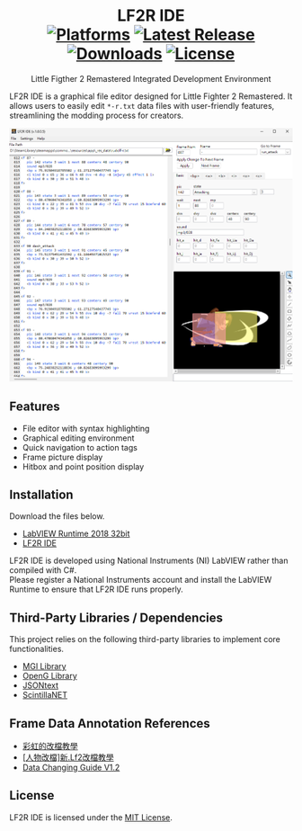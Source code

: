 <div align="center">
 
LF2R IDE  
[![Platforms](https://img.shields.io/badge/platform-windows-blue)](https://github.com/Eremes1641/LF2R-IDE/releases) 
[![Latest Release](https://img.shields.io/github/v/release/Eremes1641/LF2R-IDE)](https://github.com/Eremes1641/LF2R-IDE/releases/latest) 
[![Downloads](https://img.shields.io/github/downloads/Eremes1641/LF2R-IDE/total)](https://github.com/Eremes1641/LF2R-IDE/releases) 
[![License](https://img.shields.io/github/license/Eremes1641/LF2R-IDE)](https://github.com/Eremes1641/LF2R-IDE/blob/main/LICENSE)
==============================================================
Little Figther 2 Remastered Integrated Development Environment
</div>

LF2R IDE is a graphical file editor designed for Little Fighter 2 Remastered. It allows users to easily edit `*-r.txt` data files with user-friendly features, streamlining the modding process for creators.

![Screenshot](Screenshot.png)

Features
--------------------------------------------------------------
- File editor with syntax highlighting
- Graphical editing environment
- Quick navigation to action tags
- Frame picture display
- Hitbox and point position display

Installation
--------------------------------------------------------------
Download the files below.
- [LabVIEW Runtime 2018 32bit](https://www.ni.com/zh-tw/support/downloads/software-products/download.labview-runtime.html?srsltid=AfmBOoo1Wfdol8T-3dQPaSJJE2lkCwq9QZ1iU7SQM5-eRnTu3_e9dYs8#359578)  
- [LF2R IDE](https://github.com/Eremes1641/LF2R-IDE/releases)  

LF2R IDE is developed using National Instruments (NI) LabVIEW rather than compiled with C#.  
Please register a National Instruments account and install the LabVIEW Runtime to ensure that LF2R IDE runs properly.

Third-Party Libraries / Dependencies
--------------------------------------------------------------
This project relies on the following third-party libraries to implement core functionalities.
- [MGI Library](https://www.mooregoodideas.com/products/library/index.html)  
- [OpenG Library](https://www.vipm.io/package/oglib_file/)  
- [JSONtext](https://www.vipm.io/package/jdp_science_jsontext/)  
- [ScintillaNET](https://github.com/jacobslusser/ScintillaNET)  

Frame Data Annotation References
--------------------------------------------------------------
- [彩虹的改檔教學](https://yxc1037586.neocities.org/htm/char)  
- [[人物改檔]新.Lf2改檔教學](https://yxc1037586.neocities.org/htm/char)  
- [Data Changing Guide V1.2](https://www.angelfire.com/wizard/bolt/changing_tuturial.htm)  

License
--------------------------------------------------------------
LF2R IDE is licensed under the [MIT License](https://github.com/Eremes1641/LF2R-IDE/blob/main/LICENSE).
